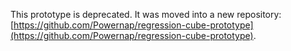 This prototype is deprecated. It was moved into a new repository: [https://github.com/Powernap/regression-cube-prototype](https://github.com/Powernap/regression-cube-prototype).
